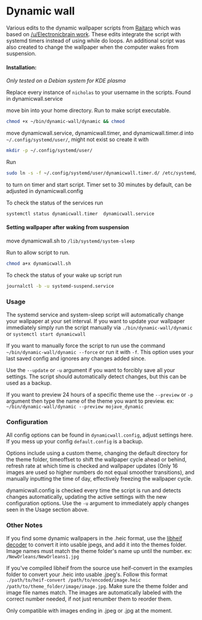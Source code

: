 # Dynamic wall

Various edits to the dynamic wallpaper scripts from [Raitaro](https://gitlab.com/RaitaroH/dynamic-wall) which was based on [/u/Electronicbrain work](https://www.reddit.com/r/unixporn/comments/a7mga5/plasma_a_clone_of_macos_mojaves_dynamic_wallpaper/). These edits integrate the script with systemd timers instead of using while do loops. An additional script was also created to change the wallpaper when the computer wakes from suspension.


#### Installation:  
*Only tested on a Debian system for KDE plasma*

Replace every instance of `nicholas` to your username in the scripts. Found in dynamicwall.service

move bin into your home directory.
Run to make script executable.
```sh
chmod +x ~/bin/dynamic-wall/dynamic && chmod
```

move dynamicwall.service, dynamicwall.timer, and dynamicwall.timer.d into `~/.config/systemd/user/`, might not exist so create it with
```sh
mkdir -p ~/.config/systemd/user/
```

Run
```sh
sudo ln -s -f ~/.config/systemd/user/dynamicwall.timer.d/ /etc/systemd/system/ && systemctl enable ~/.config/systemd/user/dynamicwall.service ~/.config/systemd/user/dynamicwall.timer && systemctl daemon-reload && systemctl start dynamicwall.timer
```
to turn on timer and start script. Timer set to 30 minutes by default, can be adjusted in dynamicwall.config

To check the status of the services run
```sh
systemctl status dynamicwall.timer  dynamicwall.service
```


#### Setting wallpaper after waking from suspension ###

move dynamicwall.sh to `/lib/systemd/system-sleep`

Run to allow script to run.
```sh
chmod a+x dynamicwall.sh
```

To check the status of your wake up script run
```sh
journalctl -b -u systemd-suspend.service
```

### Usage ###
The systemd service and system-sleep script will automatically change your wallpaper at your set interval. If you want to update your wallpaper immediately simply run the script manually via `./bin/dynamic-wall/dynamic` or `systemctl start dynamicwall`

If you want to manually force the script to run use the command `~/bin/dynamic-wall/dynamic --force` or run it with `-f`. This option uses your last saved config and ignores any changes added since.

Use the `--update` or `-u` argument if you want to forcibly save all your settings. The script should automatically detect changes, but this can be used as a backup.

If you want to preview 24 hours of a specific theme use the `--preview` or `-p` argument then type the name of the theme you want to preview. ex: `~/bin/dynamic-wall/dynamic --preview mojave_dynamic`

### Configuration ###
All config options can be found in `dynamicwall.config`, adjust settings here. If you mess up your config `default.config` is a backup.

Options include using a custom theme, changing the default directory for the theme folder, timeoffset to shift the wallpaper cycle ahead or behind, refresh rate at which time is checked and wallpaper updates (Only 16 images are used so higher numbers do not equal smoother transitions), and manually inputting the time of day, effectively freezing the wallpaper cycle.

dynamicwall.config is checked every time the script is run and detects changes automatically, updating the active settings with the new configuration options. Use the `-u` argument to immediately apply changes seen in the Usage section above.

### Other Notes ###

If you find some dynamic wallpapers in the .heic format, use the [libheif decoder](https://github.com/strukturag/libheif) to convert it into usable jpegs, and add it into the themes folder. Image names must match the theme folder's name up until the number. ex: `/NewOrleans/NewOrleans1.jpg`

If you've compiled libheif from the source use heif-convert in the examples folder to convert your .heic into usable .jpeg's. Follow this format `./path/to/heif-convert /path/to/encoded/image.heic /path/to/theme_folder/image/image.jpg`. Make sure the theme folder and image file names match. The images are automatically labeled with the correct number needed, if not just renumber them to reorder them.

Only compatible with images ending in .jpeg or .jpg at the moment.
